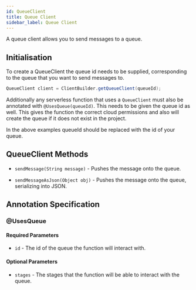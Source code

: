 ```yaml
---
id: QueueClient
title: Queue Client
sidebar_label: Queue Client
---
```


A queue client allows you to send messages to a queue.

## Initialisation

To create a QueueClient the queue id needs to be supplied, corresponding to the queue that you want to send messages to. 

```java
QueueClient client = ClientBuilder.getQueueClient(queueId);
```

Additionally any serverless function that uses a `QueueClient` must also be annotated with `@UsesQueue(queueId)`. This needs to be given the queue id as well. This gives the function the correct cloud permissions and also will create the queue if it does not exist in the project.

In the above examples queueId should be replaced with the id of your queue.

## QueueClient Methods
  
* `sendMessage(String message)` - Pushes the message onto the queue.

* `sendMessageAsJson(Object obj)` - Pushes the message onto the queue, serializing into JSON. 

## Annotation Specification
### @UsesQueue
#### Required Parameters
* `id` - The id of the queue the function will interact with.
#### Optional Parameters
* `stages` - The stages that the function will be able to interact with the queue.